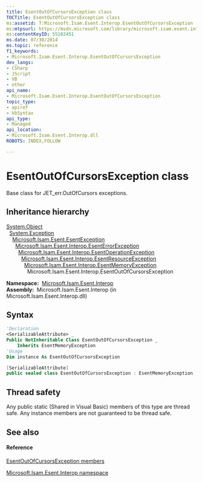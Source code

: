 ```yaml
---
title: EsentOutOfCursorsException class
TOCTitle: EsentOutOfCursorsException class
ms:assetid: T:Microsoft.Isam.Esent.Interop.EsentOutOfCursorsException
ms:mtpsurl: https://msdn.microsoft.com/library/microsoft.isam.esent.interop.esentoutofcursorsexception(v=EXCHG.10)
ms:contentKeyID: 55102451
ms.date: 07/30/2014
ms.topic: reference
f1_keywords:
- Microsoft.Isam.Esent.Interop.EsentOutOfCursorsException
dev_langs:
- CSharp
- JScript
- VB
- other
api_name: 
- Microsoft.Isam.Esent.Interop.EsentOutOfCursorsException
topic_type: 
- apiref
- kbSyntax
api_type: 
- Managed
api_location: 
- Microsoft.Isam.Esent.Interop.dll
ROBOTS: INDEX,FOLLOW

---
```


# EsentOutOfCursorsException class

Base class for JET_err.OutOfCursors exceptions.

## Inheritance hierarchy

[System.Object](https://docs.microsoft.com/dotnet/api/system.object?redirectedfrom=MSDN)  
  [System.Exception](https://docs.microsoft.com/dotnet/api/system.exception?redirectedfrom=MSDN)  
    [Microsoft.Isam.Esent.EsentException](dn292088\(v=exchg.10\).md)  
      [Microsoft.Isam.Esent.Interop.EsentErrorException](dn274314\(v=exchg.10\).md)  
        [Microsoft.Isam.Esent.Interop.EsentOperationException](dn319727\(v=exchg.10\).md)  
          [Microsoft.Isam.Esent.Interop.EsentResourceException](dn350557\(v=exchg.10\).md)  
            [Microsoft.Isam.Esent.Interop.EsentMemoryException](dn334636\(v=exchg.10\).md)  
              Microsoft.Isam.Esent.Interop.EsentOutOfCursorsException  

**Namespace:**  [Microsoft.Isam.Esent.Interop](hh596136\(v=exchg.10\).md)  
**Assembly:**  Microsoft.Isam.Esent.Interop (in Microsoft.Isam.Esent.Interop.dll)

## Syntax

``` vb
'Declaration
<SerializableAttribute> _
Public NotInheritable Class EsentOutOfCursorsException _
    Inherits EsentMemoryException
'Usage
Dim instance As EsentOutOfCursorsException
```

``` csharp
[SerializableAttribute]
public sealed class EsentOutOfCursorsException : EsentMemoryException
```

## Thread safety

Any public static (Shared in Visual Basic) members of this type are thread safe. Any instance members are not guaranteed to be thread safe.

## See also

#### Reference

[EsentOutOfCursorsException members](dn319721\(v=exchg.10\).md)

[Microsoft.Isam.Esent.Interop namespace](hh596136\(v=exchg.10\).md)

